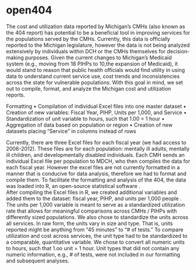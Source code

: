 open404
=======
The cost and utilization data reported by Michigan’s CMHs (also known as the 404 report) has potential to be a beneficial tool in improving services for the populations served by the CMHs.  Currently, this data is officially reported to the Michigan legislature, however the data is not being analyzed extensively by individuals within DCH or the CMHs themselves for decision-making purposes.  Given the current changes to Michigan’s Medicaid system (e.g., moving from 18 PIHPs to 10,the expansion of Medicaid), it would stand to reason that public health officials would find utility in using data to understand current service use, cost trends and inconsistencies across the state for vulnerable populations.  With this goal in mind, we set out to compile, format, and analyze the Michigan cost and utilization reports.

Formatting
•	Compilation of individual Excel files into one master dataset
•	Creation of new variables: Fiscal Year, PIHP, Units per 1,000, and Service 
•	Standardization of unit variable to hours, such that 1.00 = 1 hour
•	Aggregation of data based on population or region
•	Creation of new datasets placing “Service” in columns instead of rows

Currently, there are three Excel files for each fiscal year (we had access to 2006-2012).  These files are for each population: mentally ill adults, mentally ill children, and developmentally disabled individuals.  Each CMH sends an individual Excel file per population to MDCH, who then compiles the data for each fiscal year.  However the excel files are not currently formatted in a manner that is conducive for data analysis, therefore we had to format and compile them.  To facilitate the formatting and analysis of the 404, the data was loaded into R, an open-source statistical software .  
After compiling the Excel files in R, we created additional variables and added them to the dataset: fiscal year, PIHP, and units per 1,000 people .  The units per 1,000 variable is meant to serve as a standardized utilization rate that allows for meaningful comparisons across CMHs / PIHPs with differently sized populations.  We also chose to standardize the units across all services.  In raw form, the units vary in size and type.  That is, units reported might be anything from “45 minutes” to “# of tests.”  To compare utilization and cost across services, the unit type had to be standardized to a comparable, quantitative variable.  We chose to convert all numeric units to hours, such that 1.oo unit = 1 hour.  Unit types that did not contain any numeric information, e.g., # of tests, were not included in our formatting and subsequent analyses.
